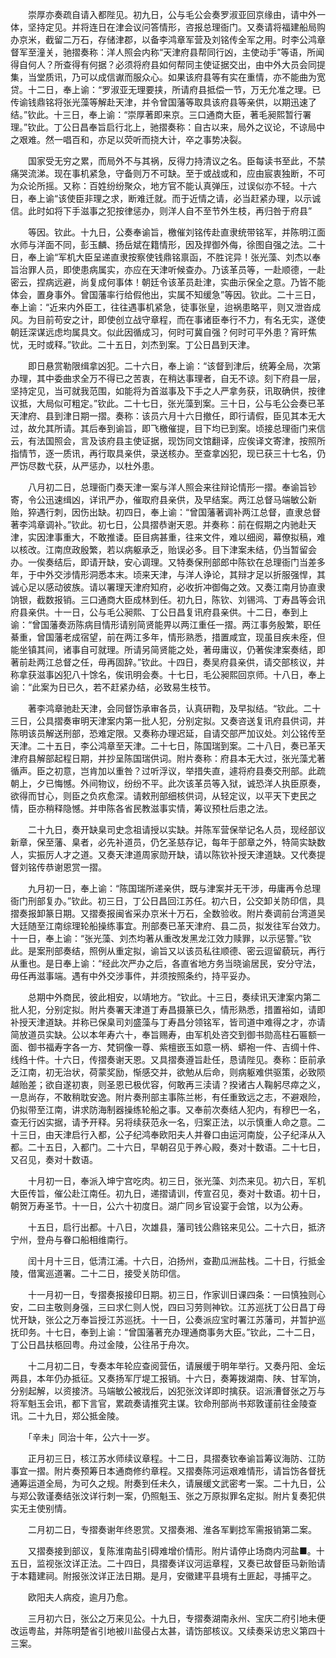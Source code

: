 <!-- { "loadSidebar": true } -->
　　崇厚亦奏疏自请入都陛见。初九日，公与毛公会奏罗淑亚回京缘由，请中外一体，坚持定见。并将连日在津会议问答情形，咨报总理衙门。又奏请将福建船局购办京米，截留二万石，存储津郡，以备李鸿章军营及刘铭传全军之用。时李公鸿章督军至潼关，驰摺奏称：洋人照会内称“天津府县帮同行凶，主使动手”等语，所闻得自何人？所查得有何据？必须将府县如何帮同主使证据交出，由中外大员会同提集，当堂质讯，乃可以成信谳而服众心。如果该府县等有实在重情，亦不能曲为宽贷。十二日，奉上谕：“罗淑亚无理要挟，所请府县抵偿一节，万无允准之理。已传谕钱鼎铭将张光藻等解赴天津，并令曾国藩等取具该府县等亲供，以期迅速了结。”钦此。十三日，奉上谕：“崇厚著即来京。三口通商大臣，著毛昶熙暂行署理。”钦此。丁公日昌奉旨启行北上，驰摺奏称：自古以来，局外之议论，不谅局中之艰难。然一唱百和，亦足以荧听而挠大计，卒之事势决裂。

　　国家受无穷之累，而局外不与其祸，反得力持清议之名。臣每读书至此，不禁痛哭流涕。现在事机紧急，守备则万不可缺。至于或战或和，应由宸衷独断，不可为众论所摇。又称：百姓纷纷聚众，地方官不能认真弹压，过误似亦不轻。十六日，奉上谕“该使臣非理之求，断难迁就。而于近情之请，必当赶紧办理，以示诚信。此时如将下手滋事之犯按律惩办，则洋人自不至节外生枝，再归咎于府县”

　　等因。钦此。十九日，公奏奉谕旨，檄催刘铭传赴直隶统带铭军，并陈明江面水师与洋面不同，彭玉麟、扬岳斌在籍情形，因及捍御外侮，徐图自强之法。二十日，奉上谕“军机大臣呈递直隶按察使钱鼎铭禀函，不胜诧异！张光藻、刘杰以奉旨治罪人员，即使患病属实，亦应在天津听候查办。乃该革员等，一赴顺德，一赴密云，捏病远避，尚复成何事体！朝廷令该革员赴津，实曲示保全之意。乃皆不能体会，置身事外。曾国藩率行给假他出，实属不知缓急”等因。钦此。二十三日，奉上谕：“近来内外臣工，往往遇事机紧急，徒事张皇，迨祸患略平，则又泄沓成风。为目前苟安之计，即使创立战守章程，而在事诸臣奉行不力，有名无实，遂使朝廷深谋远虑均属具文。似此因循成习，何时可冀自强？何时可平外患？宵旰焦忧，无时或释。”钦此。二十五日，刘杰到案。丁公日昌到天津。

　　即日悬赏勒限缉拿凶犯。二十六日，奉上谕：“该督到津后，统筹全局，次第办理，其中委曲求全万不得已之苦衷，在稍达事理者，自无不谅。刻下府县一层，坚持定见，当可就我范围，如能将为首滋事及下手之人严拿务获，讯取确供，按律议抵，大局似可粗定。”钦此。二十七日，张光藻到案。三十日，公与毛公会奏已革天津府、县到津日期一摺。奏称：该员六月十六日撤任，即行请假，臣见其本无大过，故允其所请。其后奉到谕旨，即飞檄催提，目下均已到案。顷接总理衙门来信云，有法国照会，言及该府县主使证据，现饬同文馆翻译，应俟译文寄津，按照所指情节，逐一质讯，再行取具亲供，录送核办。至查拿凶犯，现已获三十七名，仍严饬尽数弋获，从严惩办，以杜外患。

　　八月初二日，总理衙门奏天津一案与洋人照会来往辩论情形一摺。奉谕旨钞寄，令公迅速缉凶，详讯严办，催取府县亲供，及早结案。两江总督马端敏公新贻，猝遇行刺，因伤出缺。初四日，奉上谕：“曾国藩著调补两江总督，直隶总督著李鸿章调补。”钦此。初七日，公具摺恭谢天恩。并奏称：前在假期之内驰赴天津，实因津事重大，不敢推诿。臣目病甚重，往来文件，难以细阅，幕僚拟稿，难以核改。江南庶政殷繁，若以病躯承乏，贻误必多。目下津案未结，仍当暂留会办。一俟奏结后，即请开缺，安心调理。又特奏保刑部郎中陈钦在总理衙门当差多年，于中外交涉情形洞悉本末。顷来天津，与洋人诤论，其辩才足以折服强悍，其诚心足以感动彼族。请以署理天津府知府，必收折冲御侮之效。又奏江南月协直隶饷银，截数报销。三口通商大臣成林到任。初九日，陈钦、刘锡鸿、丁寿昌等会讯府县亲供。十一日，公与毛公昶熙、丁公日昌复讯府县亲供。十二日，奉到上谕：“曾国藩奏沥陈病目情形请别简贤能畀以两江重任一摺。两江事务殷繁，职任綦重，曾国藩老成宿望，前在两江多年，情形熟悉，措置咸宜，现虽目疾未痊，但能坐镇其间，诸事自可就理。所请另简贤能之处，著毋庸议，仍著俟津案奏结，即著前赴两江总督之任，毋再固辞。”钦此。十四日，奏吴府县亲供，请交部核议，并称拿获滋事凶犯八十馀名，俟讯明会奏。十七日，毛公昶熙回京师。十八日，奉上谕：“此案为日已久，若不赶紧办结，必致易生枝节。

　　著李鸿章驰赴天津，会同督饬承审各员，认真研鞫，及早拟结。“钦此。二十三日，公具摺奏审明天津案内第一批人犯，分别定拟。又奏咨送复讯府县供词，并陈明该员解送刑部，恐难定限。又奏称办理迟延，自请交部严加议处。刘公铭传至天津。二十五日，李公鸿章至天津。二十七日，陈国瑞到案。二十八日，奏已革天津府县解部起程日期，并抄呈陈国瑞供词。附片奏称：府县本无大过，张光藻尤著循声。臣之初意，岂肯加以重咎？过听浮议，举措失直，遽将府县奏交刑部。此疏朝上，夕已悔憾。外间物议，纷纷不平。此次该革员等入狱，诚恐洋人执臣原奏，欲得而甘心，则臣之负疚愈深。请敕刑部细核供词，从轻定议，以平天下吏民之情，臣亦稍释隐憾。并申陈各省民教滋事实情，筹议预杜后患之法。

　　二十九日，奏开缺臬司史念祖请授以实缺。并陈军营保举记名人员，现经部议新章，保至藩、臬者，必先补道员，仍乞圣慈存记，每年于部章之外，特简实缺数人，实振厉人才之道。又奏天津道周家勋开缺，请以陈钦补授天津道缺。又代奏提督刘铭传恭谢恩赏一摺。

　　九月初一日，奉上谕：“陈国瑞所递亲供，既与津案并无干涉，毋庸再令总理衙门刑部复办。”钦此。初三日，丁公日昌回江苏任。初六日，公交卸关防印信，具摺奏报卸篆日期。又摺奏报闽省采办京米十万石，全数验收。附片奏调前台湾道吴大廷随至江南综理轮船操练事宜。刑部奏已革天津府、县二员，拟发往军台效力。十一日，奉上谕：“张光藻、刘杰均著从重改发黑龙江效力赎罪，以示惩警。”钦此。是案刑部奏结，照例从重定拟，谕旨又以该员私往顺德、密云逗留藐玩，再行从重也。是日奉上谕：“经此次严办之后，各直省地方务当晓谕居民，安分守法，毋任再滋事端。遇有中外交涉事件，并须按照条约，持平妥办。

　　总期中外商民，彼此相安，以靖地方。“钦此。十三日，奏续讯天津案内第二批人犯，分别定拟。附片奏署天津道丁寿昌摄篆已久，情形熟悉，措置裕如，请即补授天津道缺。并称已保臬司刘盛藻与丁寿昌分领铭军，皆司道中难得之才，亦请简放道员实缺。公以本年寿六十，奉旨赐寿，由军机处咨交到御书勋高柱石匾额一面、御书福寿字各一方、梵铜像一尊、紫檀嵌玉如意一柄、蟒袍一件、吉绸十件、线绉十件。十六日，传摺奏谢天恩。又具摺奏遵旨赴任，恳请陛见。奏称：臣前承乏江南，初无治状，荷蒙奖励，惭感交并，欲勉从后命，则病躯难供驱策，必致陨越贻差；欲自遂初衷，则圣恩已极优容，何敢再三渎请？揆诸古人鞠躬尽瘁之义，一息尚存，不敢稍耽安逸。附片奏刑部主事陈兰彬，有任重致远之志，不避艰险，仍拟带至江南，讲求防海制器操练轮船之事。又奉前次奏结人犯内，有穆巴一名，查无行凶实据，请予开释。另将续获范永一名，归案正法，以示慎重人命之意。二十三日，由天津启行入都，公子纪鸿奉欧阳夫人并眷口由运河南旋，公子纪泽从入都。二十五日，入都门。二十六日，早朝召见于养心殿，奏对十数语。二十七日，又召见，奏对十数语。

　　十月初一日，奉派入坤宁宫吃肉。初三日，张光藻、刘杰来见。初六日，军机大臣传旨，催公赴江南任。初九日，递摺请训，传宣召见，奏对十数语。初十日，朝贺万寿圣节。十一日，公六十初度日。湖广同乡官设宴于会馆，以为公寿。

　　十五日，启行出都。十八日，次雄县，藩司钱公鼎铭来见公。二十六日，抵济宁州，登舟与眷口船相维南行。

　　闰十月十三日，低清江浦。十六日，泊扬州，查勘瓜洲盐栈。二十日，行抵金陵，借寓巡道署。二十二日，接受关防印信。

　　十一月初一日，专摺奏报接印日期。初三日，作家训日课四条：一曰慎独则心安，二曰主敬则身强，三曰求仁则人悦，四曰习劳则神钦。江苏巡抚丁公日昌丁母忧开缺，张公之万奉旨授江苏巡抚。十一日，公奏派应宝时署江苏藩司，并暂护巡抚印务。十七日，奉到上谕：“曾国藩著充办理通商事务大臣。”钦此，二十二日，丁公日昌扶柩回粤。舟过金陵，公往吊于舟次。

　　十二月初二日，专奏本年轮应查阅营伍，请展缓于明年举行。又奏丹阳、金坛两县，本年仍办抵征。又奏扬军厅堤工报销。十六日，奏筹拨湖南、陕、甘军饷，分别起解，以资接济。马端敏公被戕后，凶犯张汶详即时擒获。诏派漕督张之万与将军魁玉会讯，都下言官，累疏奏请推究主谋。钦命刑部尚书郑敦谨前往金陵查讯。二十九日，郑公抵金陵。

　　「辛未」同治十年，公六十一岁。

　　正月初三日，核江苏水师续议章程。十二日，具摺奏钦奉谕旨筹议海防、江防事宜一摺。附片奏预筹日本通商修约章程。又摺奏陈河运艰难情形，请旨饬各督抚通筹运道全局，为可久之规。附奏到任未久，请展缓文武密考一案。二十九日，公与郑公敦谨奏结张汶详行刺一案，仍照魁玉、张之万原拟罪名定拟。附片复奏犯供实无主使别情。

　　二月初二日，专摺奏谢年终恩赏。又摺奏湘、淮各军剿捻军需报销第二案。

　　又摺奏接到部议，复陈淮南盐引碍难增价情形。附片请停止场商内河盐■。十五日，监视张汶详正法。二十四日，具摺奏详议河运章程，又奏已故督臣马新贻请于本籍建祠。附报张汶详正法日期。是月，安徽建平县境有土匪起，寻捕平之。

　　欧阳夫人病疫，逾月乃愈。

　　三月初六日，张公之万来见公。十九日，专摺奏湖南永州、宝庆二府引地未便改运粤盐，并陈明楚省引地被川盐侵占太甚，请饬部核议。又续奏采访忠义第四十三案。

